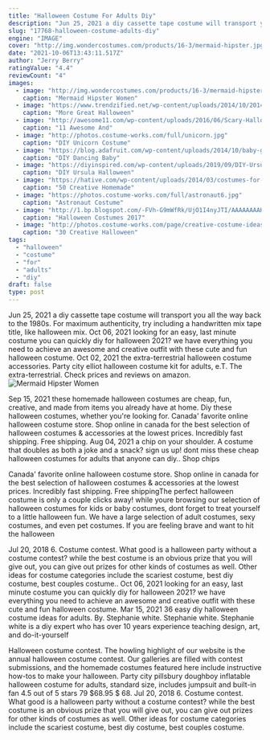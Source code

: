 ```yaml
---
title: "Halloween Costume For Adults Diy"
description: "Jun 25, 2021 a diy cassette tape costume will transport you all the way back to the 1980s. For maximum authenticity, try including a handwritten mix tape title, like halloween mix"
slug: "17768-halloween-costume-adults-diy"
engine: "IMAGE"
cover: "http://img.wondercostumes.com/products/16-3/mermaid-hipster.jpg"
date: "2021-10-06T13:43:11.517Z"
author: "Jerry Berry"
ratingValue: "4.4"
reviewCount: "4"
images:
  - image: "http://img.wondercostumes.com/products/16-3/mermaid-hipster.jpg"
    caption: "Mermaid Hipster Women"
  - image: "https://www.trendzified.net/wp-content/uploads/2014/10/20140614_192304__880.jpg"
    caption: "More Great Halloween"
  - image: "http://awesome11.com/wp-content/uploads/2016/06/Scary-Halloween-Costume-Ideas-for-Couples.jpg"
    caption: "11 Awesome And"
  - image: "http://photos.costume-works.com/full/unicorn.jpg"
    caption: "DIY Unicorn Costume"
  - image: "https://blog.adafruit.com/wp-content/uploads/2014/10/baby-groot-costume-1.jpg"
    caption: "DIY Dancing Baby"
  - image: "https://diyinspired.com/wp-content/uploads/2019/09/DIY-Ursula-Tutu.jpg"
    caption: "DIY Ursula Halloween"
  - image: "https://hative.com/wp-content/uploads/2014/03/costumes-for-kids/5-statue-of-liberty-costume.jpg"
    caption: "50 Creative Homemade"
  - image: "https://photos.costume-works.com/full/astronaut6.jpg"
    caption: "Astronaut Costume"
  - image: "http://1.bp.blogspot.com/-FVh-G9mWfRk/UjO1I4nyJTI/AAAAAAAAHbM/WUERdjag0m8/s640/crazy-halloween-costume-ideas-part2-18.jpg"
    caption: "Halloween Costumes 2017"
  - image: "http://photos.costume-works.com/page/creative-costume-ideas-for-boys.jpg"
    caption: "30 Creative Halloween"
tags:
  - "halloween"
  - "costume"
  - "for"
  - "adults"
  - "diy"
draft: false
type: post
---
```


Jun 25, 2021 a diy cassette tape costume will transport you all the way back to the 1980s. For maximum authenticity, try including a handwritten mix tape title, like halloween mix. Oct 06, 2021 looking for an easy, last minute costume you can quickly diy for halloween 2021? we have everything you need to achieve an awesome and creative outfit with these cute and fun halloween costume. Oct 02, 2021 the extra-terrestrial halloween costume accessories. Party city elliot halloween costume kit for adults, e.T. The extra-terrestrial. Check prices and reviews on amazon.
![Mermaid Hipster Women](http://img.wondercostumes.com/products/16-3/mermaid-hipster.jpg "Mermaid Hipster Women")

Sep 15, 2021 these homemade halloween costumes are cheap, fun, creative, and made from items you already have at home. Diy these halloween costumes, whether you&#39;re looking for. Canada&#39; favorite online halloween costume store. Shop online in canada for the best selection of halloween costumes &amp; accessories at the lowest prices. Incredibly fast shipping. Free shipping. Aug 04, 2021 a chip on your shoulder. A costume that doubles as both a joke and a snack? sign us up! dont miss these cheap halloween costumes for adults that anyone can diy.. Shop chips
<!--inArticleAds-->

<!--galleryOne-->

Canada' favorite online halloween costume store. Shop online in canada for the best selection of halloween costumes & accessories at the lowest prices. Incredibly fast shipping. Free shippingThe perfect halloween costume is only a couple clicks away! while youre browsing our selection of halloween costumes for kids or baby costumes, dont forget to treat yourself to a little halloween fun. We have a large selection of adult costumes, sexy costumes, and even pet costumes. If you are feeling brave and want to hit the halloween
<!--inArticleAds-->

<!--galleryTwo-->

Jul 20, 2018 6. Costume contest. What good is a halloween party without a costume contest? while the best costume is an obvious prize that you will give out, you can give out prizes for other kinds of costumes as well. Other ideas for costume categories include the scariest costume, best diy costume, best couples costume.. Oct 06, 2021 looking for an easy, last minute costume you can quickly diy for halloween 2021? we have everything you need to achieve an awesome and creative outfit with these cute and fun halloween costume. Mar 15, 2021 36 easy diy halloween costume ideas for adults. By. Stephanie white. Stephanie white. Stephanie white is a diy expert who has over 10 years experience teaching design, art, and do-it-yourself
<!--galleryThree-->

Halloween costume contest. The howling highlight of our website is the annual halloween costume contest. Our galleries are filled with contest submissions, and the homemade costumes featured here include instructive how-tos to make your halloween. Party city pillsbury doughboy inflatable halloween costume for adults, standard size, includes jumpsuit and built-in fan 4.5 out of 5 stars 79 $68.95 $ 68. Jul 20, 2018 6. Costume contest. What good is a halloween party without a costume contest? while the best costume is an obvious prize that you will give out, you can give out prizes for other kinds of costumes as well. Other ideas for costume categories include the scariest costume, best diy costume, best couples costume.